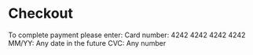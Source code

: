 # Checkout
To complete payment please enter:
Card number: 4242 4242 4242 4242
MM/YY: Any date in the future
CVC: Any number
